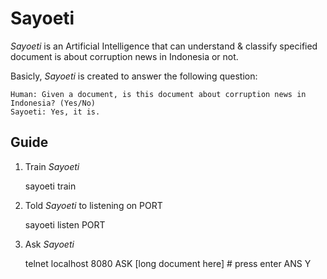 # Sayoeti
*Sayoeti* is an Artificial Intelligence that can understand & classify 
specified document is about corruption news in Indonesia or not. 

Basicly, *Sayoeti* is created to answer the following question:

    Human: Given a document, is this document about corruption news in Indonesia? (Yes/No)
    Sayoeti: Yes, it is.

## Guide

1. Train *Sayoeti*

    sayoeti train <positive example> <negative example>

2. Told *Sayoeti* to listening on PORT

    sayoeti listen PORT

3. Ask *Sayoeti*

    telnet localhost 8080
    ASK [long document here] # press enter
    ANS Y